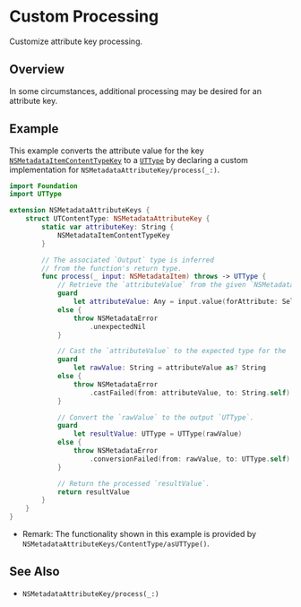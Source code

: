 # Custom Processing

Customize attribute key processing.


## Overview

In some circumstances, additional processing may be desired for an attribute key.


## Example

This example converts the attribute value for the key
[`NSMetadataItemContentTypeKey`](https://developer.apple.com/documentation/foundation/nsmetadataitemcontenttypekey)
to a
[`UTType`](https://developer.apple.com/documentation/uniformtypeidentifiers/uttype-swift.struct)
by declaring a custom implementation for
``NSMetadataAttributeKey/process(_:)``.
```swift
import Foundation
import UTType

extension NSMetadataAttributeKeys {
	struct UTContentType: NSMetadataAttributeKey {
		static var attributeKey: String { 
			NSMetadataItemContentTypeKey
		}

		// The associated `Output` type is inferred
		// from the function's return type.
		func process(_ input: NSMetadataItem) throws -> UTType {
			// Retrieve the `attributeValue` from the given `NSMetadataItem`.
			guard 
				let attributeValue: Any = input.value(forAttribute: Self.attributeKey)
			else {
				throw NSMetadataError
					.unexpectedNil
			}

			// Cast the `attributeValue` to the expected type for the `attributeKey` (`String`).
			guard
				let rawValue: String = attributeValue as? String
			else {
				throw NSMetadataError
					.castFailed(from: attributeValue, to: String.self)
			}

			// Convert the `rawValue` to the output `UTType`. 
			guard	
				let resultValue: UTType = UTType(rawValue)
			else {
				throw NSMetadataError
					.conversionFailed(from: rawValue, to: UTType.self)
			}

			// Return the processed `resultValue`.
			return resultValue
		}
	}
}
```

- Remark: The functionality shown in this example is provided by ``NSMetadataAttributeKeys/ContentType/asUTType()``.


## See Also

- ``NSMetadataAttributeKey/process(_:)``
